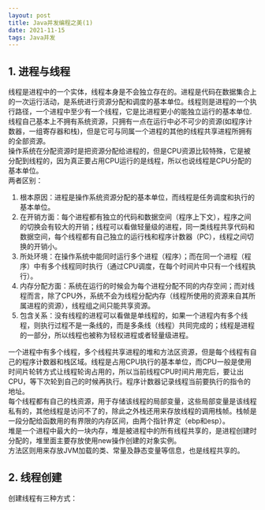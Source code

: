 ```yaml
---
layout: post
title: Java并发编程之美(1)
date: 2021-11-15
tags: Java并发
---
```

## 1. 进程与线程
线程是进程中的一个实体，线程本身是不会独立存在的。进程是代码在数据集合上的一次运行活动，是系统进行资源分配和调度的基本单位。线程则是进程的一个执行路径，一个进程中至少有一个线程，它是比进程更小的能独立运行的基本单位.线程自己基本上不拥有系统资源，只拥有一点在运行中必不可少的资源(如程序计数器，一组寄存器和栈)，但是它可与同属一个进程的其他的线程共享进程所拥有的全部资源。  
操作系统在分配资源时是把资源分配给进程的，但是CPU资源比较特殊，它是被分配到线程的，因为真正要占用CPU运行的是线程，所以也说线程是CPU分配的基本单位。  
两者区别：
1. 根本原因：进程是操作系统资源分配的基本单位，而线程是任务调度和执行的基本单位。
2. 在开销方面：每个进程都有独立的代码和数据空间（程序上下文），程序之间的切换会有较大的开销；线程可以看做轻量级的进程，同一类线程共享代码和数据空间，每个线程都有自己独立的运行栈和程序计数器（PC），线程之间切换的开销小。
3. 所处环境：在操作系统中能同时运行多个进程（程序）；而在同一个进程（程序）中有多个线程同时执行（通过CPU调度，在每个时间片中只有一个线程执行）。
4. 内存分配方面：系统在运行的时候会为每个进程分配不同的内存空间；而对线程而言，除了CPU外，系统不会为线程分配内存（线程所使用的资源来自其所属进程的资源），线程组之间只能共享资源。
5. 包含关系：没有线程的进程可以看做是单线程的，如果一个进程内有多个线程，则执行过程不是一条线的，而是多条线（线程）共同完成的；线程是进程的一部分，所以线程也被称为轻权进程或者轻量级进程。  

一个进程中有多个线程，多个线程共享进程的堆和方法区资源，但是每个线程有自己的程序计数器和栈区域。线程是占用CPU执行的基本单位，而CPU一般是使用时间片轮转方式让线程轮询占用的，所以当前线程CPU时间片用完后，要让出CPU，等下次轮到自己的时候再执行。程序计数器记录线程当前要执行的指令的地址。  
每个线程都有自己的栈资源，用于存储该线程的局部变量，这些局部变量是该线程私有的，其他线程是访问不了的，除此之外栈还用来存放线程的调用栈帧。栈帧是一段分配给函数用的有界限的内存区间，由两个指针界定（ebp和esp）。  
堆是一个进程中最大的一块内存，堆是被进程中的所有线程共享的，是进程创建时分配的，堆里面主要存放使用new操作创建的对象实例。  
方法区则用来存放JVM加载的类、常量及静态变量等信息，也是线程共享的。  
## 2. 线程创建
创建线程有三种方式：
